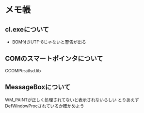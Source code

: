 # メモ帳

## cl.exeについて

+ BOM付きUTF-8じゃないと警告が出る

## COMのスマートポインタについて

CCOMPtr:atlsd.lib

## MessageBoxについて

WM_PAINTが正しく処理されてないと表示されないらしい
とりあえずDefWindowProcされているか確かめよう

